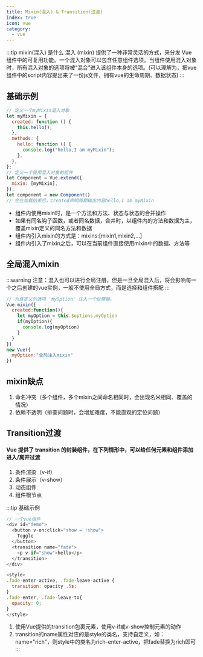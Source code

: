 ```yaml
---
title: Mixin(混入) & Transition(过渡)
index: true
icon: vue
category:
  - vue
---
```


:::tip mixin(混入) 是什么
混入 (mixin) 提供了一种非常灵活的方式，来分发 Vue 组件中的可复用功能。一个混入对象可以包含任意组件选项。当组件使用混入对象时，所有混入对象的选项将被“混合”进入该组件本身的选项。(可以理解为，把vue组件中的script内容提出来了一份js文件，拥有vue的生命周期、数据状态)
:::

## 基础示例

```js
// 定义一个myMixin混入对象
let myMixin = {
  created: function () {
    this.hello();
  },
  methods: {
    hello: function () {
      console.log("hello,I am myMixin");
    },
  },
};
// 定义一个使用混入对象的组件
let Component = Vue.extend({
  mixin: [myMixin],
});
let component = new Component()
// 会在加载结束后，created声明周期输出内容hello,I am myMixin
```
* 组件内使用mixin时，是一个方法和方法、状态与状态的合并操作
* 如果有同名钩子函数，或者同名数据，合并时，以组件内的方法和数据为主，覆盖mixin定义的同名方法和数据
* 组件内引入mixin的方式是：mixins:[mixin1,mixin2,...]
* 组件内引入了mixin之后，可以在当前组件直接使用mixin中的数据、方法等


## 全局混入mixin
:::warning
注意：混入也可以进行全局注册，但是一旦全局混入后，将会影响每一个之后创建的vue实例，一般不使用全局方式，而是选择和组件搭配
:::
```js
// 为自定义的选项 'myOption' 注入一个处理器。
Vue.mixin({
  created:function(){
    let myOption = this.$options.myOption
    if(myOption){
      console.log(myOption)
    }
  }
})
new Vue({
  myOption:"全局注入mixin"
})
```

## mixin缺点
1. 命名冲突（多个组件，多个mixin之间命名相同时，会出现名米相同、覆盖的情况）
2. 依赖不透明（排查问题时，会增加难度，不能直观的定位问题）


## Transition过渡

#### Vue 提供了 transition 的封装组件，在下列情形中，可以给任何元素和组件添加进入/离开过渡
1. 条件渲染（v-if）
2. 条件展示（v-show）
3. 动态组件
4. 组件根节点

:::tip 基础示例

```js
// 一个vue组件
<div id="demo">
  <button v-on:click="show = !show">
    Toggle
  </button>
  <transition name="fade">
    <p v-if="show">hello</p>
  </transition>
</div>

<style>
.fade-enter-active, .fade-leave-active {
  transition: opacity .5s;
}
.fade-enter, .fade-leave-to{
  opacity: 0;
}
</style>
```

1. 使用Vue提供的transition包裹元素，使用v-if或v-show控制元素的动作
2. transition的name属性对应的是style的类名，支持自定义，如：name="rich"，则style中的类名为rich-enter-active，把fade替换为rich即可
:::